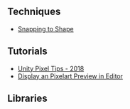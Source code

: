 ## Techniques
* [Snapping to Shape](https://mobile.twitter.com/enralis/status/1139926820151865349)

## Tutorials

* [Unity Pixel Tips - 2018](https://mobile.twitter.com/Davitsu/status/956499799133573120)
* [Display an Pixelart Preview in Editor](https://twitter.com/MaheshAthirala/status/1143436469479997440)

## Libraries
